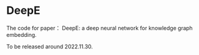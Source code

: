 # DeepE
The code for paper： DeepE: a deep neural network for knowledge graph embedding.

To be released around 2022.11.30.
